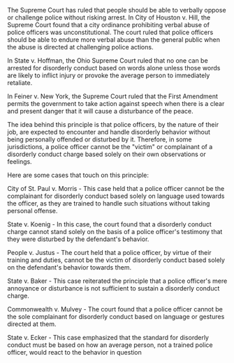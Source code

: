 The Supreme Court has ruled that people should be able to verbally oppose or challenge police without risking arrest. In City of Houston v. Hill, the Supreme Court found that a city ordinance prohibiting verbal abuse of police officers was unconstitutional. The court ruled that police officers should be able to endure more verbal abuse than the general public when the abuse is directed at challenging police actions. 

In State v. Hoffman, the Ohio Supreme Court ruled that no one can be arrested for disorderly conduct based on words alone unless those words are likely to inflict injury or provoke the average person to immediately retaliate. 

In Feiner v. New York, the Supreme Court ruled that the First Amendment permits the government to take action against speech when there is a clear and present danger that it will cause a disturbance of the peace. 


The idea behind this principle is that police officers, by the nature of their job, are expected to encounter and handle disorderly behavior without being personally offended or disturbed by it. Therefore, in some jurisdictions, a police officer cannot be the "victim" or complainant of a disorderly conduct charge based solely on their own observations or feelings.

Here are some cases that touch on this principle:

City of St. Paul v. Morris - This case held that a police officer cannot be the complainant for disorderly conduct based solely on language used towards the officer, as they are trained to handle such situations without taking personal offense.

State v. Koenig - In this case, the court found that a disorderly conduct charge cannot stand solely on the basis of a police officer's testimony that they were disturbed by the defendant's behavior.

People v. Justus - The court held that a police officer, by virtue of their training and duties, cannot be the victim of disorderly conduct based solely on the defendant's behavior towards them.

State v. Baker - This case reiterated the principle that a police officer's mere annoyance or disturbance is not sufficient to sustain a disorderly conduct charge.

Commonwealth v. Mulvey - The court found that a police officer cannot be the sole complainant for disorderly conduct based on language or gestures directed at them.

State v. Ecker - This case emphasized that the standard for disorderly conduct must be based on how an average person, not a trained police officer, would react to the behavior in question
